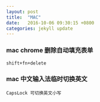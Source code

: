 ```yaml
---
layout: post
title:  "MAC"
date:   2016-10-06 09:30:15 +0800
categories: jekyll update
---
```


### mac chrome 删除自动填充表单

    shift+fn+delete

### mac 中文输入法临时切换英文

    CapsLock 可切换英文小写
